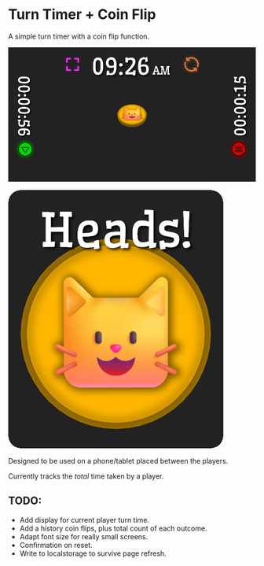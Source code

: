 # Turn Timer + Coin Flip

A simple turn timer with a coin flip function.

![](assets/flip_sample_1.png)

![](assets/flip_sample_2.png)

Designed to be used on a phone/tablet placed between the players.

Currently tracks the *total* time taken by a player.

## TODO:
- Add display for current player turn time.
- Add a history coin flips, plus total count of each outcome.
- Adapt font size for really small screens.
- Confirmation on reset.
- Write to localstorage to survive page refresh.
